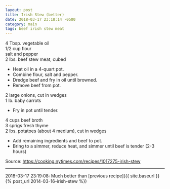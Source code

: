 ```yaml
---
layout: post
title: Irish Stew (better)
date: 2018-03-17 23:18:14 -0500
category: main
tags: beef irish stew meat
---
```

4 Tbsp. vegetable oil  
1/2 cup flour  
salt and pepper  
2 lbs. beef stew meat, cubed  

  * Heat oil in a 4-quart pot.
  * Combine flour, salt and pepper.
  * Dredge beef and fry in oil until browned.
  * Remove beef from pot.

2 large onions, cut in wedges  
1 lb. baby carrots  

  * Fry in pot until tender.

4 cups beef broth  
3 sprigs fresh thyme  
2 lbs. potatoes (about 4 medium), cut in wedges  

  * Add remaining ingredients and beef to pot.
  * Bring to a simmer, reduce heat, and simmer until beef is tender (2-3 hours)

Source: <https://cooking.nytimes.com/recipes/1017275-irish-stew>

---

2018-03-17 23:19:08: Much better than [previous recipe]({{ site.baseurl }}{% post_url 2014-03-16-irish-stew %})
